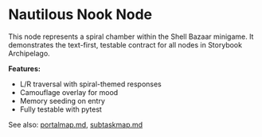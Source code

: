 # Nautilous Nook Node

This node represents a spiral chamber within the Shell Bazaar minigame. It demonstrates the text-first, testable contract for all nodes in Storybook Archipelago.

**Features:**
- L/R traversal with spiral-themed responses
- Camouflage overlay for mood
- Memory seeding on entry
- Fully testable with pytest

See also: [portalmap.md](portalmap.md), [subtaskmap.md](subtaskmap.md)

